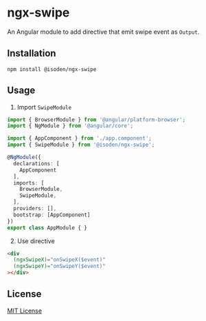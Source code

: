 # ngx-swipe

An Angular module to add directive that emit swipe event as `Output`.

## Installation

```console
npm install @isoden/ngx-swipe
```

## Usage

1. Import `SwipeModule`

```ts
import { BrowserModule } from '@angular/platform-browser';
import { NgModule } from '@angular/core';

import { AppComponent } from './app.component';
import { SwipeModule } from '@isoden/ngx-swipe';

@NgModule({
  declarations: [
    AppComponent
  ],
  imports: [
    BrowserModule,
    SwipeModule,
  ],
  providers: [],
  bootstrap: [AppComponent]
})
export class AppModule { }
```

2. Use directive

```html
<div
  (ngxSwipeX)="onSwipeX($event)"
  (ngxSwipeY)="onSwipeY($event)"
></div>
```

## License

[MIT License](https://isoden.mit-license.org)
